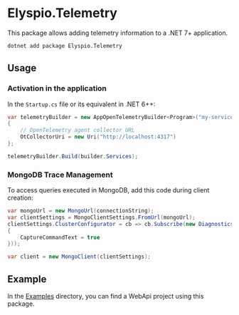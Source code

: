 ﻿# Elyspio.Telemetry

This package allows adding telemetry information to a .NET 7+ application.

```bash
dotnet add package Elyspio.Telemetry
```

## Usage

### Activation in the application

In the `Startup.cs` file or its equivalent in .NET 6++:

```csharp   
var telemetryBuilder = new AppOpenTelemetryBuilder<Program>("my-service-name", traceSql: true, traceMongo: true, traceRedis: true)
{
    // OpenTelemetry agent collector URL
    OtCollectorUri = new Uri("http://localhost:4317")
};

telemetryBuilder.Build(builder.Services);
```

### MongoDB Trace Management

To access queries executed in MongoDB, add this code during client creation:

```csharp
var mongoUrl = new MongoUrl(connectionString);
var clientSettings = MongoClientSettings.FromUrl(mongoUrl);
clientSettings.ClusterConfigurator = cb => cb.Subscribe(new DiagnosticsActivityEventSubscriber(new InstrumentationOptions
{
    CaptureCommandText = true
}));

var client = new MongoClient(clientSettings);
```

## Example

In the [Examples](./Examples) directory, you can find a WebApi project using this package.

